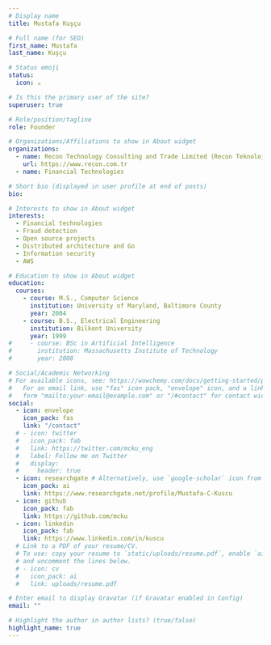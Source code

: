 ```yaml
---
# Display name
title: Mustafa Kuşçu

# Full name (for SEO)
first_name: Mustafa
last_name: Kuşçu

# Status emoji
status:
  icon: ☕️

# Is this the primary user of the site?
superuser: true

# Role/position/tagline
role: Founder

# Organizations/Affiliations to show in About widget
organizations:
  - name: Recon Technology Consulting and Trade Limited (Recon Teknoloji Danışmanlık ve Ticaret Ltd. Şti.)
    url: https://www.recon.com.tr
  - name: Financial Technologies

# Short bio (displayed in user profile at end of posts)
bio:

# Interests to show in About widget
interests:
  - Financial technologies
  - Fraud detection
  - Open source projects
  - Distributed architecture and Go
  - Information security
  - AWS

# Education to show in About widget
education:
  courses:
    - course: M.S., Computer Science
      institution: University of Maryland, Baltimore County
      year: 2004
    - course: B.S., Electrical Engineering
      institution: Bilkent University
      year: 1999
#     - course: BSc in Artificial Intelligence
#       institution: Massachusetts Institute of Technology
#       year: 2008

# Social/Academic Networking
# For available icons, see: https://wowchemy.com/docs/getting-started/page-builder/#icons
#   For an email link, use "fas" icon pack, "envelope" icon, and a link in the
#   form "mailto:your-email@example.com" or "/#contact" for contact widget.
social:
  - icon: envelope
    icon_pack: fas
    link: "/contact"
  # - icon: twitter
  #   icon_pack: fab
  #   link: https://twitter.com/mcku_eng
  #   label: Follow me on Twitter
  #   display:
  #     header: true
  - icon: researchgate # Alternatively, use `google-scholar` icon from `ai` icon pack
    icon_pack: ai
    link: https://www.researchgate.net/profile/Mustafa-C-Kuscu
  - icon: github
    icon_pack: fab
    link: https://github.com/mcku
  - icon: linkedin
    icon_pack: fab
    link: https://www.linkedin.com/in/kuscu
  # Link to a PDF of your resume/CV.
  # To use: copy your resume to `static/uploads/resume.pdf`, enable `ai` icons in `params.yaml`,
  # and uncomment the lines below.
  # - icon: cv
  #   icon_pack: ai
  #   link: uploads/resume.pdf

# Enter email to display Gravatar (if Gravatar enabled in Config)
email: ""

# Highlight the author in author lists? (true/false)
highlight_name: true
---
```

